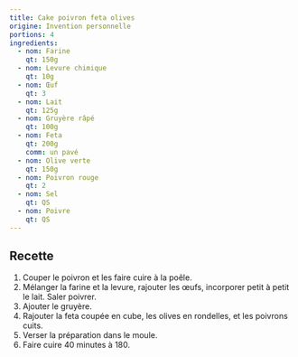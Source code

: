 ```yaml
---
title: Cake poivron feta olives
origine: Invention personnelle
portions: 4
ingredients:
  - nom: Farine
    qt: 150g
  - nom: Levure chimique
    qt: 10g
  - nom: Œuf
    qt: 3
  - nom: Lait
    qt: 125g
  - nom: Gruyère râpé
    qt: 100g
  - nom: Feta
    qt: 200g
    comm: un pavé
  - nom: Olive verte
    qt: 150g
  - nom: Poivron rouge
    qt: 2
  - nom: Sel
    qt: QS
  - nom: Poivre
    qt: QS
---
```


Recette
-------

1. Couper le poivron et les faire cuire à la poêle.
3. Mélanger la farine et la levure, rajouter les œufs, incorporer petit à petit le lait. Saler poivrer.
4. Ajouter le gruyère.
5. Rajouter la feta coupée en cube, les olives en rondelles, et les poivrons cuits.
6. Verser la préparation dans le moule.
7. Faire cuire 40 minutes à 180.
